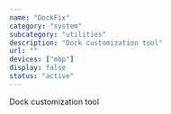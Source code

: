 ```yaml
---
name: "DockFix"
category: "system"
subcategory: "utilities"
description: "Dock customization tool"
url: ""
devices: ["mbp"]
display: false
status: "active"
---
```


Dock customization tool
